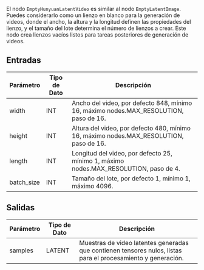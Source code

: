 El nodo `EmptyHunyuanLatentVideo` es similar al nodo `EmptyLatentImage`. Puedes considerarlo como un lienzo en blanco para la generación de videos, donde el ancho, la altura y la longitud definen las propiedades del lienzo, y el tamaño del lote determina el número de lienzos a crear. Este nodo crea lienzos vacíos listos para tareas posteriores de generación de videos.

## Entradas

| Parámetro | Tipo de Dato | Descripción |
|-----------|------------|-------------|
| width | INT | Ancho del video, por defecto 848, mínimo 16, máximo nodes.MAX_RESOLUTION, paso de 16. |
| height | INT | Altura del video, por defecto 480, mínimo 16, máximo nodes.MAX_RESOLUTION, paso de 16. |
| length | INT | Longitud del video, por defecto 25, mínimo 1, máximo nodes.MAX_RESOLUTION, paso de 4. |
| batch_size | INT | Tamaño del lote, por defecto 1, mínimo 1, máximo 4096. |

## Salidas

| Parámetro | Tipo de Dato | Descripción |
|-----------|------------|-------------|
| samples | LATENT | Muestras de video latentes generadas que contienen tensores nulos, listas para el procesamiento y generación. |

